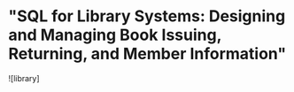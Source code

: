 # "SQL for Library Systems: Designing and Managing Book Issuing, Returning, and Member Information"
![library]
